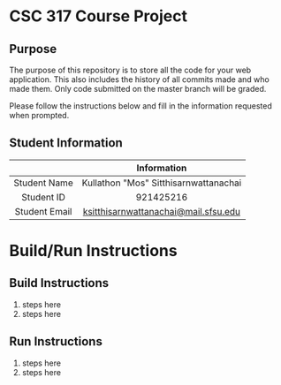 # CSC 317 Course Project

## Purpose

The purpose of this repository is to store all the code for your web application. This also includes the history of all commits made and who made them. Only code submitted on the master branch will be graded.

Please follow the instructions below and fill in the information requested when prompted.

## Student Information

|               |              Information              |
| :-----------: | :-----------------------------------: |
| Student Name  | Kullathon "Mos" Sitthisarnwattanachai |
|  Student ID   |               921425216               |
| Student Email | ksitthisarnwattanachai@mail.sfsu.edu  |



# Build/Run Instructions

## Build Instructions
1. steps here
2. steps here

## Run Instructions
1. steps here
2. steps here
